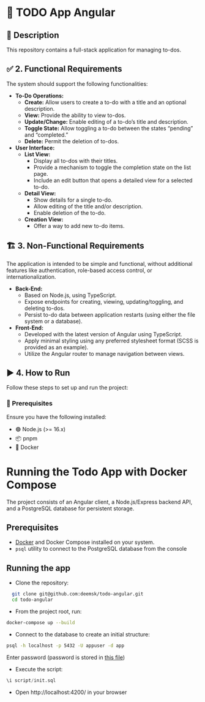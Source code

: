 # 🚀 TODO App Angular

## 📝 Description
This repository contains a full-stack application for managing to-dos.

## ✅ 2. Functional Requirements
The system should support the following functionalities:

- **To-Do Operations:**  
    - **Create:** Allow users to create a to-do with a title and an optional description.
    - **View:** Provide the ability to view to-dos.
    - **Update/Change:** Enable editing of a to-do’s title and description.
    - **Toggle State:** Allow toggling a to-do between the states “pending” and “completed.”
    - **Delete:** Permit the deletion of to-dos.
- **User Interface:**  
    - **List View:**  
        - Display all to-dos with their titles.
        - Provide a mechanism to toggle the completion state on the list page.
        - Include an edit button that opens a detailed view for a selected to-do.
    - **Detail View:**
        - Show details for a single to-do.
        - Allow editing of the title and/or description.
        - Enable deletion of the to-do.
    - **Creation View:**
        - Offer a way to add new to-do items.

## 🏗️ 3. Non-Functional Requirements
The application is intended to be simple and functional, without additional features like authentication, role-based access control, or internationalization.

- **Back-End:**  
    - Based on Node.js, using TypeScript.
    - Expose endpoints for creating, viewing, updating/toggling, and deleting to-dos.
    - Persist to-do data between application restarts (using either the file system or a database).
- **Front-End:**  
    - Developed with the latest version of Angular using TypeScript.
    - Apply minimal styling using any preferred stylesheet format (SCSS is provided as an example).
    - Utilize the Angular router to manage navigation between views.

## ▶️ 4. How to Run
Follow these steps to set up and run the project:

### 📌 Prerequisites
Ensure you have the following installed:
- 🟢 Node.js (>= 16.x)
- 📦 pnpm
- 🐳 Docker

# Running the Todo App with Docker Compose
The project consists of an Angular client, a Node.js/Express backend API, and a PostgreSQL database for persistent storage.

## Prerequisites

- [Docker](https://www.docker.com/) and Docker Compose installed on your system.
- `psql` utility to connect to the PostgreSQL database from the console

## Running the app
- Clone the repository:
```sh
  git clone git@github.com:deemsk/todo-angular.git
  cd todo-angular
```
- From the project root, run:
```bash
docker-compose up --build
```
- Connect to the database to create an initial structure:
```bash
psql -h localhost -p 5432 -U appuser -d app
```
Enter password (password is stored in [this file](https://github.com/deemsk/todo-angular/blob/d29f97c26b39556a0ea88456e4bd83e1716f412a/src/server/db.ts#L8))
- Execute the script:
```sql
\i script/init.sql
```
- Open http://localhost:4200/ in your browser